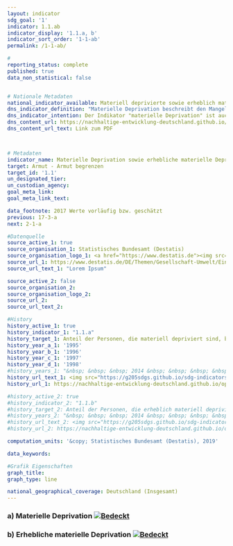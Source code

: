 ```yaml
---
layout: indicator                       
sdg_goal: '1'                       
indicator: 1.1.ab                       
indicator_display: '1.1.a, b'                       
indicator_sort_order: '1-1-ab'                       
permalink: /1-1-ab/                       

#                       
reporting_status: complete                       
published: true                       
data_non_statistical: false                       


# Nationale Metadaten                       
national_indicator_available: Materiell deprivierte sowie erheblich materiell deprivierte Personen  
dns_indicator_definition: "Materielle Deprivation beschreibt den Mangel an bestimmten Gebrauchsgütern und den unfreiwilligen Verzicht auf ausgewählten Konsum aus finanziellen Gründen. Die beiden Indikatoren geben den Anteil der Personen an der Gesamtbevölkerung an, die als materiell depriviert (1.1.a) bzw. als erheblich materiell depriviert (1.1.b) gelten. Die (erhebliche) materielle Entbehrung trifft für alle Menschen zu, deren Haushalt von neun vorgegebenen Kriterien, die die finanziellen Einschränkungen des Haushalts widerspiegeln, mindestens drei (erheblich materiell depriviert: mindestens vier) erfüllt."                     
dns_indicator_intention: Der Indikator "materielle Deprivation" ist auch Teil der ausführlichen Armuts- und Reichtumsberichterstattung der Bundesregierung. Durch die Identifikation individueller Mangelsituationen soll er stellvertretend zur Abbildung armutsgefährdeter Lebenslagen dienen. Daher soll der Prozentsatz der Personen, die materiell depriviert bzw. erheblich materiell depriviert sind, jeweils unter dem Niveau in der Europäischen Union liegen.  
dns_content_url: https://nachhaltige-entwicklung-deutschland.github.io/open-sdg-site-starter/public/content/1.1.a,b.pdf
dns_content_url_text: Link zum PDF                    



# Metadaten                       
indicator_name: Materielle Deprivation sowie erhebliche materielle Deprivation                       
target: Armut - Armut begrenzen                       
target_id: '1.1'                       
un_designated_tier:                        
un_custodian_agency:                        
goal_meta_link:                        
goal_meta_link_text:                        

data_footnote: 2017 Werte vorläufig bzw. geschätzt
previous: 17-3-a
next: 2-1-a

#Datenquelle                       
source_active_1: true
source_organisation_1: Statistisches Bundesamt (Destatis)
source_organisation_logo_1: <a href="https://www.destatis.de"><img src="https://g205sdgs.github.io/sdg-indicators/public/logos/destatis.png" alt="Logo Destatis" /></a>
source_url_1: https://www.destatis.de/DE/Themen/Gesellschaft-Umwelt/Einkommen-Konsum-Lebensbedingungen/Lebensbedingungen-Armutsgefaehrdung/_inhalt.html#sprg233586
source_url_text_1: "Lorem Ipsum"                        

source_active_2: false                       
source_organisation_2:                        
source_organisation_logo_2:                        
source_url_2:                        
source_url_text_2:                        

#History
history_active_1: true
history_indicator_1: "1.1.a"
history_target_1: Anteil der Personen, die materiell depriviert sind, bis 2030 deutlich unter EU-28-Wert halten.<br /> &nbsp;
history_year_a_1: '1995'
history_year_b_1: '1996'
history_year_c_1: '1997'
history_year_d_1: '1998'
#history_years_1: "&nbsp; &nbsp; &nbsp; 2014 &nbsp; &nbsp; &nbsp; &nbsp; &nbsp; 2015 &nbsp; &nbsp; &nbsp; &nbsp; &nbsp; 2016 &nbsp; &nbsp; &nbsp; &nbsp; &nbsp; 2017"
history_url_text_1: <img src="https://g205sdgs.github.io/sdg-indicators/public/Wettersymbole/Sonne.png" alt="Sonne" /><img src="https://g205sdgs.github.io/sdg-indicators/public/Wettersymbole/Bedeckt.png" alt="Bedeckt" /><img src="https://g205sdgs.github.io/sdg-indicators/public/Wettersymbole/Sonne.png" alt="Sonne" /><img src="https://g205sdgs.github.io/sdg-indicators/public/Wettersymbole/Bedeckt.png" alt="Bedeckt" />
history_url_1: https://nachhaltige-entwicklung-deutschland.github.io/open-sdg-site-starter/status/

#history_active_2: true
#history_indicator_2: "1.1.b"
#history_target_2: Anteil der Personen, die erheblich materiell depriviert sind, bis 2030 deutlich unter EU-28-Wert halten.
#history_years_2: "&nbsp; &nbsp; &nbsp; 2014 &nbsp; &nbsp; &nbsp; &nbsp; &nbsp; 2015 &nbsp; &nbsp; &nbsp; &nbsp; &nbsp; 2016 &nbsp; &nbsp; &nbsp; &nbsp; &nbsp; 2017"
#history_url_text_2: <img src="https://g205sdgs.github.io/sdg-indicators/public/Wettersymbole/Sonne.png" alt="Sonne" /><img src="https://g205sdgs.github.io/sdg-indicators/public/Wettersymbole/Bedeckt.png" alt="Bedeckt" /><img src="https://g205sdgs.github.io/sdg-indicators/public/Wettersymbole/Bedeckt.png" alt="Bedeckt" /><img src="https://g205sdgs.github.io/sdg-indicators/public/Wettersymbole/Bedeckt.png" alt="Bedeckt" />
#history_url_2: https://nachhaltige-entwicklung-deutschland.github.io/open-sdg-site-starter/status/

computation_units: '&copy; Statistisches Bundesamt (Destatis), 2019'                       

data_keywords:                        

#Grafik Eigenschaften                       
graph_title:                        
graph_type: line                       

national_geographical_coverage: Deutschland (Insgesamt)
---
```

<h3>a) Materielle Deprivation
  <a href="https://nachhaltige-entwicklung-deutschland.github.io/open-sdg-site-starter/status/"><img src="https://g205sdgs.github.io/sdg-indicators/public/Wettersymbole/Bedeckt.png" alt="Bedeckt" />
  </a>
</h3>
<h3>b) Erhebliche materielle Deprivation
  <a href="https://nachhaltige-entwicklung-deutschland.github.io/open-sdg-site-starter/status/"><img src="https://g205sdgs.github.io/sdg-indicators/public/Wettersymbole/Bedeckt.png" alt="Bedeckt" />
  </a>
